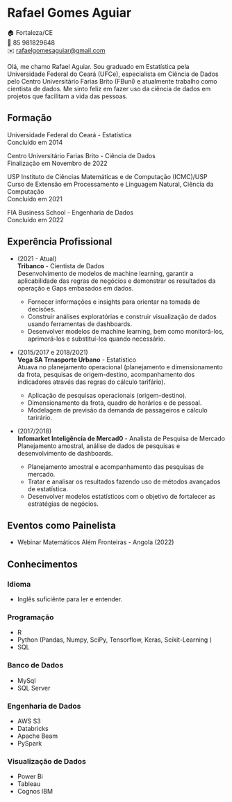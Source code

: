 # Rafael Gomes Aguiar
🏠 Fortaleza/CE <br>
📱 85 981829648 <br>
✉️ rafaelgomesaguiar@gmail.com  

Olá, me chamo Rafael Aguiar. Sou graduado em Estatística pela Universidade Federal do Ceará (UFCe), especialista em Ciência de Dados pelo Centro Universitário Farias Brito (FBuni) e atualmente trabalho como cientista de dados. Me sinto feliz em fazer uso da ciência de dados em projetos que facilitam a vida das pessoas. 

## Formação
Universidade Federal do Ceará - Estatística <br>
Concluído em 2014

Centro Universitário Farias Brito - Ciência de Dados <br>
Finalização em Novembro de 2022

USP Instituto de Ciências Matemáticas e de Computação (ICMC)/USP <br>
Curso de Extensão em Processamento e Linguagem Natural, Ciência da Computação <br>
Concluído em 2021

FIA Business School - Engenharia de Dados <br>
Concluído em 2022

## Experência Profissional
* (2021 -  Atual) <br>
**Tribanco** - Cientista de Dados   
Desenvolvimento de modelos de machine learning, garantir a aplicabilidade das regras de  negócios e demonstrar os resultados da operação e Gaps embasados em dados.
  *	Fornecer informações e insights para orientar na tomada de decisões.
  *	Construir análises exploratórias e construir visualização de dados usando ferramentas de dashboards.
  *	Desenvolver modelos de machine learning, bem como monitorá-los, aprimorá-los e substituí-los quando necessário. 

* (2015/2017 e 2018/2021) <br>
**Vega SA Trnasporte Urbano** - Estatístico  
Atuava no planejamento operacional (planejamento e dimensionamento da frota, pesquisas de origem-destino, acompanhamento dos indicadores através das regras do cálculo tarifário).
  *	Aplicação de pesquisas operacionais (origem-destino).
  *	Dimensionamento da frota, quadro de horários e de pessoal.
  *	Modelagem de previsão da demanda de passageiros e cálculo tarirário.

* (2017/2018) <br>
**Infomarket Inteligência de Mercad0** - Analista de Pesquisa de Mercado  
Planejamento amostral, análise de dados de pesquisas e desenvolvimento de dashboards.  
  * Planejamento amostral e acompanhamento das pesquisas de mercado.
  * Tratar e analisar os resultados fazendo uso de métodos avançados de estatística.
  * Desenvolver modelos estatísticos com o objetivo de fortalecer as estratégias de negócios.
## Eventos como Painelista
* Webinar Matemáticos Além Fronteiras - Angola (2022)

## Conhecimentos
### Idioma
* Inglês suficiênte para ler e entender.

### Programação
* R
* Python (Pandas, Numpy, SciPy, Tensorflow, Keras, Scikit-Learning )
* SQL

### Banco de Dados
* MySql
* SQL Server

### Engenharia de Dados
* AWS S3
* Databricks
* Apache Beam
* PySpark

### Visualização de Dados
* Power Bi
* Tableau
* Cognos IBM 

